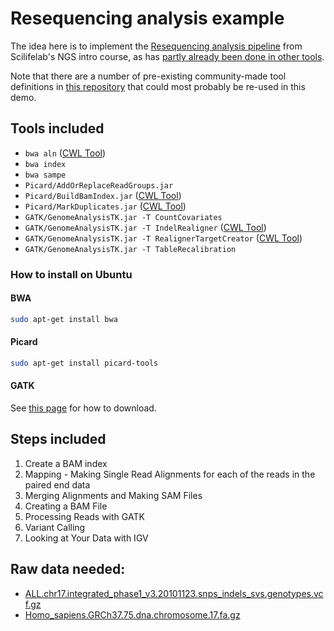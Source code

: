 # Resequencing analysis example

The idea here is to implement the [Resequencing analysis
pipeline](http://uppnex.se/twiki/do/view/Courses/NgsIntro1502/ResequencingAnalysis.html)
from Scilifelab's NGS intro course, as has [partly already been done in other
tools](https://gist.github.com/samuell/6da9a7c1e03912fde62e).

Note that there are a number of pre-existing community-made tool definitions in
[this repository](https://github.com/common-workflow-language/workflows/tree/master/tools)
that could most probably be re-used in this demo.

## Tools included

* `bwa aln` ([CWL Tool](https://github.com/common-workflow-language/workflows/blob/master/tools/bwa-aln.cwl))
* `bwa index`
* `bwa sampe`
* `Picard/AddOrReplaceReadGroups.jar`
* `Picard/BuildBamIndex.jar` ([CWL Tool](https://github.com/BILS/workflows/blob/master/tools/picard-BuildBamIndex.cwl))
* `Picard/MarkDuplicates.jar` ([CWL Tool](https://github.com/BILS/workflows/blob/master/tools/picard-MarkDuplicates.cwl))
* `GATK/GenomeAnalysisTK.jar -T CountCovariates`
* `GATK/GenomeAnalysisTK.jar -T IndelRealigner` ([CWL Tool](https://github.com/common-workflow-language/workflows/blob/master/tools/GATK-RealignTargetCreator.cwl))
* `GATK/GenomeAnalysisTK.jar -T RealignerTargetCreator` ([CWL Tool](https://github.com/common-workflow-language/workflows/blob/master/tools/GATK-RealignTargetCreator.cwl))
* `GATK/GenomeAnalysisTK.jar -T TableRecalibration`

### How to install on Ubuntu

#### BWA

```bash
sudo apt-get install bwa
```

#### Picard

```bash
sudo apt-get install picard-tools
```

#### GATK
See [this page](https://www.broadinstitute.org/gatk/download/) for how to download.

## Steps included

1.  Create a BAM index
2.  Mapping - Making Single Read Alignments for each of the reads in the paired end data
3.  Merging Alignments and Making SAM Files
4.  Creating a BAM File
5.  Processing Reads with GATK
6.  Variant Calling
7.  Looking at Your Data with IGV

## Raw data needed:

* [ALL.chr17.integrated_phase1_v3.20101123.snps_indels_svs.genotypes.vcf.gz](http://ftp.1000genomes.ebi.ac.uk/vol1/ftp/phase1/analysis_results/integrated_call_sets/ALL.chr17.integrated_phase1_v3.20101123.snps_indels_svs.genotypes.vcf.gz)
* [Homo_sapiens.GRCh37.75.dna.chromosome.17.fa.gz](http://ftp.ensembl.org/pub/release-75//fasta/homo_sapiens/dna/Homo_sapiens.GRCh37.75.dna.chromosome.17.fa.gz)
